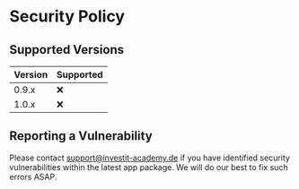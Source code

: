 # Security Policy

## Supported Versions

| Version | Supported          |
| ------- | ------------------ |
| 0.9.x   | :x:                |
| 1.0.x   | :x:                |

## Reporting a Vulnerability

Please contact support@investit-academy.de if you have identified security vulnerabilities within the latest app package. We will do our best to fix such errors ASAP.
